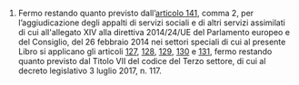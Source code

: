 1. Fermo restando quanto previsto dall’[articolo 141](/articolo-141/1), comma 2, per l’aggiudicazione degli appalti di servizi sociali e di altri servizi assimilati di cui all'allegato XIV alla direttiva 2014/24/UE del Parlamento europeo e del Consiglio, del 26 febbraio 2014 nei settori speciali di cui al presente Libro si applicano gli articoli [127](/articolo-127/1), [128](/articolo-128/1), [129](/articolo-129/1), [130](/articolo-130/1) e [131](/articolo-131/2), fermo restando quanto previsto dal Titolo VII del codice del Terzo settore, di cui al decreto legislativo 3 luglio 2017, n. 117.
